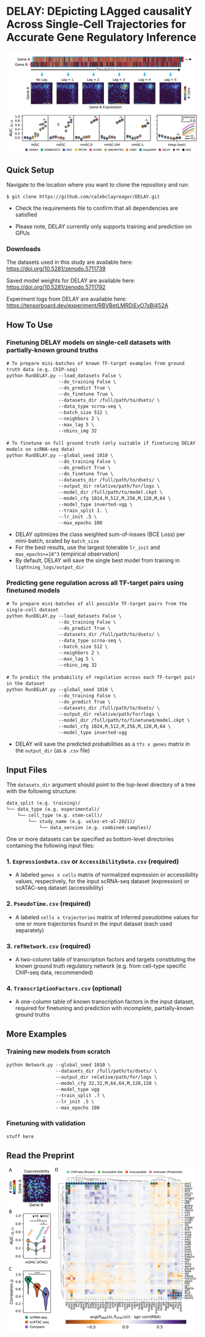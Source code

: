 # DELAY: DEpicting LAgged causalitY Across Single-Cell Trajectories for Accurate Gene Regulatory Inference

![DELAY](figures/DELAY.png)

## Quick Setup

Navigate to the location where you want to clone the repository and run:

```
$ git clone https://github.com/calebclayreagor/DELAY.git
```

- Check the requirements file to confirm that all dependencies are satisfied

- Please note, DELAY currently only supports training and prediction on GPUs

### Downloads

The datasets used in this study are available here: https://doi.org/10.5281/zenodo.5711739

Saved model weights for DELAY are available here: https://doi.org/10.5281/zenodo.5711792

Experiment logs from DELAY are available here: https://tensorboard.dev/experiment/RBVBetLMRDiEvO7sBl452A

## How To Use

### Finetuning DELAY models on single-cell datasets with partially-known ground truths

```
# To prepare mini-batches of known TF-target examples from ground truth data (e.g. ChIP-seq)
python RunDELAY.py --load_datasets False \
                   --do_training False \
                   --do_predict True \
                   --do_finetune True \
                   --datasets_dir /full/path/to/dsets/ \
                   --data_type scrna-seq \
                   --batch_size 512 \
                   --neighbors 2 \
                   --max_lag 5 \
                   --nbins_img 32
                  
# To finetune on full ground truth (only suitable if finetuning DELAY models on scRNA-seq data)
python RunDELAY.py --global_seed 1010 \
                   --do_training False \
                   --do_predict True \
                   --do_finetune True \
                   --datasets_dir /full/path/to/dsets/ \
                   --output_dir relative/path/for/logs \
                   --model_dir /full/path/to/model.ckpt \
                   --model_cfg 1024,M,512,M,256,M,128,M,64 \
                   --model_type inverted-vgg \
                   --train_split 1. \
                   --lr_init .5 \
                   --max_epochs 100
```

- DELAY optimizes the class weighted sum-of-losses (BCE Loss) per mini-batch, scaled by ``batch_size``
- For the best results, use the largest tolerable ``lr_init`` and ``max_epochs>=10^3`` (empirical observation)
- By default, DELAY will save the single best model from training in ``lightning_logs/output_dir``

### Predicting gene regulation across all TF-target pairs using finetuned models

```
# To prepare mini-batches of all possible TF-target pairs from the single-cell dataset
python RunDELAY.py --load_datasets False \
                   --do_training False \
                   --do_predict True \
                   --datasets_dir /full/path/to/dsets/ \
                   --data_type scrna-seq \
                   --batch_size 512 \
                   --neighbors 2 \
                   --max_lag 5 \
                   --nbins_img 32

# To predict the probability of regulation across each TF-target pair in the dataset
python RunDELAY.py --global_seed 1010 \
                   --do_training False \
                   --do_predict True \
                   --datasets_dir /full/path/to/dsets/ \
                   --output_dir relative/path/for/logs \
                   --model_dir /full/path/to/finetuned/model.ckpt \
                   --model_cfg 1024,M,512,M,256,M,128,M,64 \
                   --model_type inverted-vgg
```

- DELAY will save the predicted probabilities as a ``tfs x genes`` matrix in the ``output_dir`` (as a ``.csv`` file)

## Input Files

The ``datasets_dir`` argument should point to the top-level directory of a tree with the following structure:

```
data_split (e.g. training)/
└── data_type (e.g. experimental)/
    └── cell_type (e.g. stem-cell)/
        └── study_name (e.g. velez-et-al-2021)/
            └── data_version (e.g. combined-samples)/
```

One or more datasets can be specified as bottom-level directories containing the following input files:

### 1. ``ExpressionData.csv`` or ``AccessibilityData.csv`` (required)

- A labeled ``genes x cells`` matrix of normalized expression or accessibility values, respectively, for the input scRNA-seq dataset (expression) or scATAC-seq dataset (accessibility)

### 2. ``PseudoTime.csv`` (required)

- A labeled ``cells x trajectories`` matrix of inferred pseudotime values for one or more trajectories found in the input dataset (each used separately)

### 3. ``refNetwork.csv`` (required)

- A two-column table of transcription factors and targets constituting the known ground truth regulatory network (e.g. from cell-type specific ChIP-seq data, recommended)

### 4. ``TranscriptionFactors.csv`` (optional)

- A one-column table of known transcription factors in the input dataset, required for finetuning and prediction with incomplete, partially-known ground truths

## More Examples

### Training new models from scratch

```
python Network.py --global_seed 1010 \
                  --datasets_dir /full/path/to/dsets/ \
                  --output_dir relative/path/for/logs \
                  --model_cfg 32,32,M,64,64,M,128,128 \
                  --model_type vgg
                  --train_split .7 \
                  --lr_init .5 \
                  --max_epochs 100    
```

### Finetuning with validation

```
stuff here     
```

## Read the Preprint

![haircell-GRN](figures/haircell-GRN.png)
